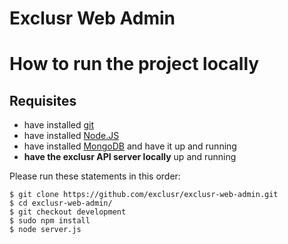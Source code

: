# Exclusr Web Admin

# How to run the project locally

## Requisites
- have installed [git](http://coolestguidesontheplanet.com/install-update-latest-version-git-mac-osx-10-9-mavericks/)
- have installed [Node.JS](http://coolestguidesontheplanet.com/installing-node-js-on-osx-10-10-yosemite/)
- have installed [MongoDB](http://www.choskim.me/how-to-install-mongodb-on-apples-mac-os-x/) and have it up and running
- __have the exclusr API server locally__ up and running

Please run these statements in this order:

```
$ git clone https://github.com/exclusr/exclusr-web-admin.git
$ cd exclusr-web-admin/
$ git checkout development
$ sudo npm install
$ node server.js
```